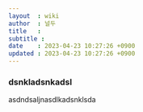 ```yaml
---
layout  : wiki
author  : 널두
title   : 
subtitle : 
date    : 2023-04-23 10:27:26 +0900
updated : 2023-04-23 10:27:26 +0900
---
```


### dsnkladsnkadsl
asdndsaljnasdlkadsnklsda

